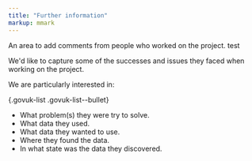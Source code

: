 ```yaml
---
title: "Further information"
markup: mmark
---
```


An area to add comments from people who worked on the project. test

We'd like to capture some of the successes and issues they faced when working on the project.

We are particularly interested in:

{.govuk-list .govuk-list--bullet}
* What problem(s) they were try to solve.
* What data they used.
* What data they wanted to use.
* Where they found the data.
* In what state was the data they discovered.